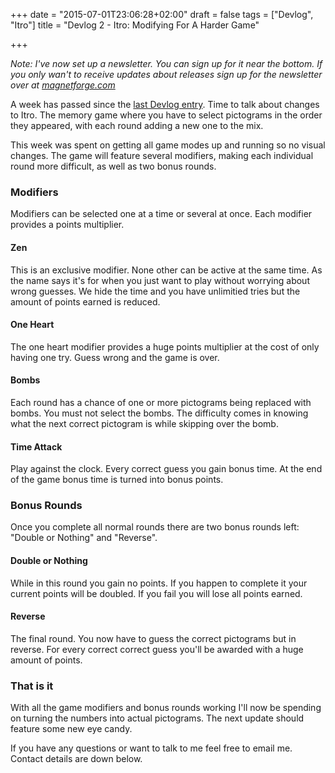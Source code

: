 +++
date = "2015-07-01T23:06:28+02:00"
draft = false
tags = ["Devlog", "Itro"]
title = "Devlog 2 - Itro: Modifying For A Harder Game"

+++

*Note: I've now set up a newsletter. You can sign up for it near the bottom. If you only wan't to receive updates about releases sign up for the newsletter over at [magnetforge.com](http://www.magnetforge.com)*

A week has passed since the [last Devlog entry](http://www.markusbodner.com/2015/06/24/devlog-1---itro-in-the-right-order/). Time to talk about changes to Itro. The memory game where you have to select pictograms in the order they appeared, with each round adding a new one to the mix.

This week was spent on getting all game modes up and running so no visual changes.
The game will feature several modifiers, making each individual round more difficult, as well as two bonus rounds.

### Modifiers
Modifiers can be selected one at a time or several at once. Each modifier provides a points multiplier.

####	 Zen
This is an exclusive modifier. None other can be active at the same time. As the name says it's for when you just want to play without worrying about wrong guesses. We hide the time and you have unlimitied tries but the amount of points earned is reduced.

#### One Heart
The one heart modifier provides a huge points multiplier at the cost of only having one try. Guess wrong and the game is over.

#### Bombs
Each round has a chance of one or more pictograms being replaced with bombs. You must not select the bombs. The difficulty comes in knowing what the next correct pictogram is while skipping over the bomb.

#### Time Attack
Play against the clock. Every correct guess you gain bonus time. At the end of the game bonus time is turned into bonus points.


### Bonus Rounds
Once you complete all normal rounds there are two bonus rounds left: "Double or Nothing" and "Reverse".

#### Double or Nothing
While in this round you gain no points. If you happen to complete it your current points will be doubled. If you fail you will lose all points earned. 

#### Reverse
The final round. You now have to guess the correct pictograms but in reverse. For every correct correct guess you'll be awarded with a huge amount of points.


### That is it
With all the game modifiers and bonus rounds working I'll now be spending on turning the numbers into actual pictograms. The next update should feature some new eye candy.


If you have any questions or want to talk to me feel free to email me. Contact details are down below.